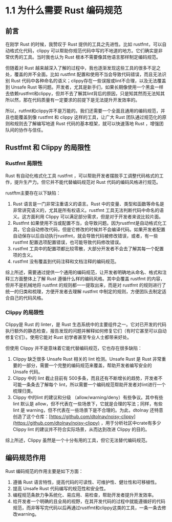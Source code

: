 # 1.1 为什么需要 Rust 编码规范

## 前言

在刚学 Rust 的时候，我赞叹于 Rust 提供的工具之先进性。比如 rustfmt，可以自动格式化代码，clippy 可以帮助你规范代码中写的不地道的地方。它们确实是非常优秀的工具。当时我也认为 Rust 根本不需要像其他语言那样制定编码规范。

但随着对 Rust 越来越深入了解的过程中，我也逐渐发现这些工具的很多不足之处，覆盖的并不全面。比如 rustfmt 配置和使用不当会导致代码错误，而且无法识别 Rust 代码中各种命名的语义；clippy存在一些误报或lint不合理，以及无法覆盖到 Unsafe Rust 等问题。开发者，尤其是新手们，如果长期像使用一个黑盒一样去依赖rustfmt和clippy，但并不去了解其lint背后的原因，只是知其然而无法知其所以然，那在代码质量有一定要求的前提下是无法提升开发效率的。

所以，rutfmt和clippy并不是万能的。我们还需要一个全面且通用的编码规范，并且也能覆盖到像 rustfmt 和 clippy 这样的工具，让广大 Rust 团队通过规范化的原则和规则去了解编写地道 Rust 代码的基本框架，就可以快速落地 Rust ，增强团队间的协作与信任。

## Rustfmt 和 Clippy 的局限性

### Rustfmt 局限性

Rust 有自动化格式化工具 rustfmt ，可以帮助开发者摆脱手工调整代码格式的工作，提升生产力。但它并不能代替编码规范对 Rust 代码的编码风格进行规范。

rustftm主要存在以下缺陷：

1. Rust 语言是一门非常注重语义的语言。Rust 中的变量、类型和函数等命名是非常讲究语义的，尤其是所有权语义。rustfmt 工具无法判断代码中命名的语义。这方面利用 Clippy 可以满足部分需求，但是对于开发者来说比较片面。
2. Rustfmt 如果使用不当或配置不当，会导致问题。因为rustfmt是自动格式化工具，它会自动修改代码，但是它修改的时候并不会编译代码。如果开发者配置自动保存以后自动执行rustfmt，就会导致代码被修改错误，或者，有一些rustfmt 配置选项配置错误，也可能导致代码修改错误。
3. rustfmt 工具中的配置项都比较零散，大部分开发者不会去了解其每一个配置项的含义。
4. rustfmt 没有覆盖到代码注释和文档注释的编码规范。

综上所述，需要通过提供一个通用的编码规范，让开发者明确地从命名、格式和注释三方面整体上了解 Rust 遵循什么样的编码风格。其中会覆盖 rustfmt 的内容，但并不是机械地将 rustfmt 的规则都一一提取出来，而是对 rustfmt 的规则进行了统一的归类和梳理，方便开发者去理解 rustfmt 中制定的规则，方便团队去制定适合自己的代码风格。

### Clippy 的局限性

Clippy是 Rust 的 linter，是 Rust 生态系统中的主要组件之一。它对已开发的代码执行额外的静态检查，报告发现的问题并解释如何修复它们（有时它甚至可以自动修复它们）。使用它能对 Rust 初学者甚至专业人士都带来好处。

但使用 Clippy 并不是意味着它能代替编码规范，它也存在很多缺陷：

1. Clippy 缺乏很多  Unsafe Rust 相关的 lint 检测。Unsafe Rust 是 Rust 非常重要的一部分，需要一个完整的编码规范来覆盖，帮助开发者编写安全的 Unsafe 代码。
2. Clippy 中的 lint 截止目前有 500多条，而且还有不断增长的趋势，开发者不可能一条条去了解每个 lint，所以需要一个编码规范帮助开发者对lint进行一个梳理归类。
3. Clippy 中的lint 的建议和分级 （allow/warning/deny）有些争议。其中有些 lint 默认是 allow，但不代表在一些场景下，它就是合理的写法；同样，有些 lint 是 warning，但不代表在一些场景下是不合理的。为此，dtolnay 还特意创造了这个仓库：[https://github.com/dtolnay/noisy-clippy](https://github.com/dtolnay/noisy-clippy) ，用于分析社区中crate有多少 Clippy lint 的建议并不符合实际场景，从而达到改进 Clippy 的目的。

综上所述，Clippy 虽然是一个十分有用的工具，但它无法替代编码规范。

## 编码规范作用

Rust 编码规范的作用主要是如下方面：

1. 遵循 Rust 语言特性，提高代码的可读性、可维护性、健壮性和可移植性。
2. 提高 Unsafe Rust 代码编写的规范性和安全性。
3. 编程规范条款力争系统化、易应用、易检查，帮助开发者提升开发效率。
4. 给开发者一个明确的且全局的视野，在其开发代码的过程中就能遵循好的代码规范，而非等写完代码以后再通过rustfmt和clippy这类的工具，一条一条去修改warning。
















